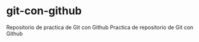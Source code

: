 # git-con-github
Repositorio de practica de Git con Github
Practica de repositorio de Git con Github
